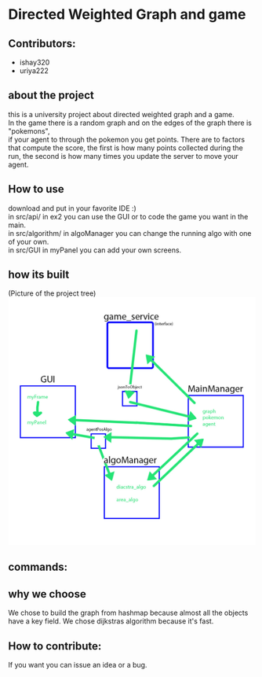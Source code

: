 # Directed Weighted Graph and game

## Contributors:
* ishay320
* uriya222

## about the project
this is a university project about directed weighted graph and a game.  
In the game there is a random graph and on the edges of the graph there is "pokemons",  
 if your agent to through the pokemon you get points.
There are to factors that compute the score, the first is how many points collected during the run, 
 the second is how many times you update the server to move your agent.  

## How to use
download and put in your favorite IDE :)  
in src/api/ in ex2 you can use the GUI or to code the game you want in the main.  
in src/algorithm/ in algoManager you can change the running algo with one of your own.  
in src/GUI in myPanel you can add your own screens.

## how its built
 (Picture of the project tree)  
![project tree](/gameAssets/project_tree.jpg)

## commands:


## why we choose
We chose to build the graph from hashmap because almost all the objects
 have a key field.
We chose dijkstras algorithm because it's fast.


## How to contribute:
 If you want you can issue an idea or a bug. 
